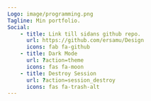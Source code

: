 ```yaml
---
Logo: image/programming.png
Tagline: Min portfolio.
Social:
    - title: Link till sidans github repo.
      url: https://github.com/ersamu/Design
      icons: fab fa-github
    - title: Dark Mode
      url: ?action=theme
      icons: fas fa-moon
    - title: Destroy Session
      url: ?action=session_destroy
      icons: fas fa-trash-alt
---
```

